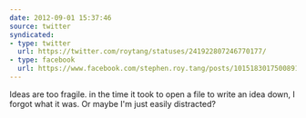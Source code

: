 ```yaml
---
date: 2012-09-01 15:37:46
source: twitter
syndicated:
- type: twitter
  url: https://twitter.com/roytang/statuses/241922807246770177/
- type: facebook
  url: https://www.facebook.com/stephen.roy.tang/posts/10151830175008912
---
```


Ideas are too fragile. in the time it took to open a file to write an idea down, I forgot what it was. Or maybe I'm just easily distracted?